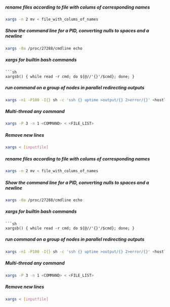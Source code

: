 ##### rename files according to file with colums of corresponding names
```sh
xargs -n 2 mv < file_with_colums_of_names
```

##### Show the command line for a PID, converting nulls to spaces and a newline
```sh
xargs -0a /proc/27288/cmdline echo
```

##### xargs for builtin bash commands
```
```sh
xargsb() { while read -r cmd; do ${@//'{}'/$cmd}; done; }
```

##### run command on a group of nodes in parallel redirecting outputs
```sh
xargs -n1 -P100 -I{} sh -c 'ssh {} uptime >output/{} 2>error/{}' <hostlist
```

##### Multi-thread any command
```sh
xargs -P 3 -n 1 <COMMAND> < <FILE_LIST>
```

##### Remove new lines
```sh
xargs < [inputfile]
```

##### rename files according to file with colums of corresponding names
```sh
xargs -n 2 mv < file_with_colums_of_names
```

##### Show the command line for a PID, converting nulls to spaces and a newline
```sh
xargs -0a /proc/27288/cmdline echo
```

##### xargs for builtin bash commands
```
```sh
xargsb() { while read -r cmd; do ${@//'{}'/$cmd}; done; }
```

##### run command on a group of nodes in parallel redirecting outputs
```sh
xargs -n1 -P100 -I{} sh -c 'ssh {} uptime >output/{} 2>error/{}' <hostlist
```

##### Multi-thread any command
```sh
xargs -P 3 -n 1 <COMMAND> < <FILE_LIST>
```

##### Remove new lines
```sh
xargs < [inputfile]
```
